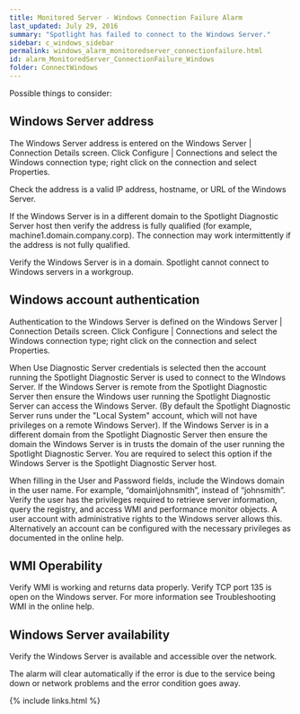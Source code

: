 ```yaml
---
title: ﻿Monitored Server - Windows Connection Failure Alarm
last_updated: July 29, 2016
summary: "Spotlight has failed to connect to the Windows Server."
sidebar: c_windows_sidebar
permalink: windows_alarm_monitoredserver_connectionfailure.html
id: alarm_MonitoredServer_ConnectionFailure_Windows
folder: ConnectWindows
---
```


Possible things to consider:

## Windows Server address

The Windows Server address is entered on the Windows Server \| Connection Details screen. Click Configure \| Connections and select the Windows connection type; right click on the connection and select Properties.

Check the address is a valid IP address, hostname, or URL of the Windows Server.

If the Windows Server is in a different domain to the Spotlight Diagnostic Server host then verify the address is fully qualified  (for example, machine1.domain.company.corp). The connection may work intermittently if the address is not fully qualified.

Verify the Windows Server is in a domain. Spotlight cannot connect to Windows servers in a workgroup.

## Windows account authentication

Authentication to the Windows Server is defined on the Windows Server \| Connection Details screen. Click Configure \| Connections and select the Windows connection type; right click on the connection and select Properties.

When Use Diagnostic Server credentials is selected then the account running the Spotlight Diagnostic Server is used to connect to the WIndows Server. If the Windows Server is remote from the Spotlight Diagnostic Server then ensure the Windows user running the Spotlight Diagnostic Server can access the Windows Server. (By default the Spotlight Diagnostic Server runs under the "Local System" account, which will not have privileges on a remote Windows Server). If the Windows Server is in a different domain from the Spotlight Diagnostic Server then ensure the domain the Windows Server is in trusts the domain of the user running the Spotlight Diagnostic Server. You are required to select this option if the Windows Server is the Spotlight Diagnostic Server host.

When filling in the User and Password fields, include the Windows domain in the user name. For example, “domain\\johnsmith”, instead of “johnsmith”. Verify the user has the privileges required to retrieve server information, query the registry, and access WMI and performance monitor objects. A user account with administrative rights to the Windows server allows this. Alternatively an account can be configured with the necessary privileges as documented in the online help.

## WMI Operability

Verify WMI is working and returns data properly. Verify TCP port 135 is open on the Windows server. For more information see Troubleshooting WMI in the online help.

## Windows Server availability

Verify the Windows Server is available and accessible over the network.

<note type="note">The alarm will clear automatically if the error is due to the service being down or network problems and the error condition goes away.</note>

{% include links.html %}
